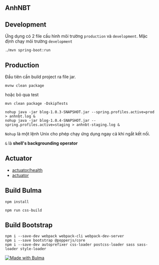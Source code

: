 ## AnhNBT

## Development

Ứng dụng có 2 file cấu hình môi trường `production` và `development`. Mặc định chạy môi trường `development`

```
./mvn spring-boot:run
```

## Production
Đầu tiên cần build project ra file jar.
```
mvnw clean package
```
hoặc bỏ qua test

```
mvn clean package -DskipTests
```

```
nohup java -jar blog-1.0.3-SNAPSHOT.jar --spring.profiles.active=prod > anhnbt.log &
nohup java -jar blog-1.0.4-SNAPSHOT.jar --spring.profiles.active=staging > anhnbt-staging.log &
```

`Nohup` là một lệnh Unix cho phép chạy ứng dụng ngay cả khi ngắt kết nối.

`&` là **shell's backgrounding operator**
## Actuator

- [actuator/health](http://localhost:8080/actuator/health)
- [actuator](http://localhost:8080/actuator)

## Build Bulma

```
npm install
```

```
npm run css-build
```
## Build Bootstrap
```
npm i --save-dev webpack webpack-cli webpack-dev-server
npm i --save bootstrap @popperjs/core
npm i --save-dev autoprefixer css-loader postcss-loader sass sass-loader style-loader
```

[![Made with Bulma](https://bulma.io/images/made-with-bulma.png)](https://bulma.io?utm_source=badge)